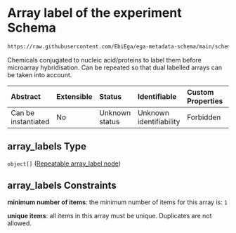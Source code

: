 # Array label of the experiment Schema

```txt
https://raw.githubusercontent.com/EbiEga/ega-metadata-schema/main/schemas/EGA.experiment.json#/properties/experiment_type_specifications/properties/array_experiment/properties/array_labels
```

Chemicals conjugated to nucleic acid/proteins to label them before microarray hybridisation. Can be repeated so that dual labelled arrays can be taken into account.

| Abstract            | Extensible | Status         | Identifiable            | Custom Properties | Additional Properties | Access Restrictions | Defined In                                                                           |
| :------------------ | :--------- | :------------- | :---------------------- | :---------------- | :-------------------- | :------------------ | :----------------------------------------------------------------------------------- |
| Can be instantiated | No         | Unknown status | Unknown identifiability | Forbidden         | Forbidden             | none                | [EGA.experiment.json\*](../../../schemas/EGA.experiment.json "open original schema") |

## array\_labels Type

`object[]` ([Repeatable array\_label node](ega-12-definitions-repeatable-array_label-node.md))

## array\_labels Constraints

**minimum number of items**: the minimum number of items for this array is: `1`

**unique items**: all items in this array must be unique. Duplicates are not allowed.
